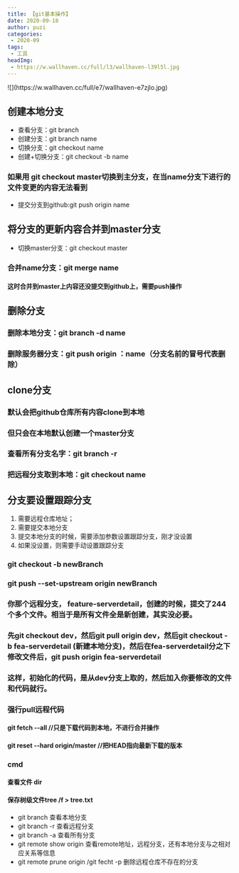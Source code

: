 ```yaml
---
title: 【git基本操作】
date: 2020-09-18
author: puzi
categories:
 - 2020-09
tags:
 - 工具
headImg:
 - https://w.wallhaven.cc/full/l3/wallhaven-l39l5l.jpg
---
```

<Boxx/>
![](https://w.wallhaven.cc/full/e7/wallhaven-e7zjlo.jpg)

## 创建本地分支
- 查看分支：git branch
- 创建分支：git branch name
- 切换分支：git checkout name
- 创建+切换分支：git checkout -b name
### 如果用 git checkout master切换到主分支，在当name分支下进行的文件变更的内容无法看到
- 提交分支到github:git push origin name
## 将分支的更新内容合并到master分支
- 切换master分支：git checkout master
### 合并name分支：git merge name
#### 这时合并到master上内容还没提交到github上，需要push操作
## 删除分支
### 删除本地分支：git branch -d name
### 删除服务器分支：git push origin ：name（分支名前的冒号代表删除）
## clone分支
### 默认会把github仓库所有内容clone到本地
### 但只会在本地默认创建一个master分支
### 查看所有分支名字：git branch -r
### 把远程分支取到本地：git checkout name

## 分支要设置跟踪分支
1. 需要远程仓库地址；
2. 需要提交本地分支
3. 提交本地分支的时候，需要添加参数设置跟踪分支，刚才没设置
4. 如果没设置，则需要手动设置跟踪分支
### git checkout -b newBranch
### git push --set-upstream origin newBranch



### 你那个远程分支， feature-serverdetail，创建的时候，提交了244个多个文件。相当于是所有文件全是新创建，其实没必要。
### 先git checkout dev，然后git pull origin dev，然后git checkout -b fea-serverdetail  (新建本地分支)，然后在fea-serverdetail分之下修改文件后，git push origin fea-serverdetail
### 这样，初始化的代码，是从dev分支上取的，然后加入你要修改的文件和代码就行。


### 强行pull远程代码
#### git fetch --all //只是下载代码到本地，不进行合并操作
#### git reset --hard origin/master  //把HEAD指向最新下载的版本

### cmd 
#### 查看文件 dir
#### 保存树级文件tree /f > tree.txt

- git branch 查看本地分支
- git branch -r 查看远程分支
- git branch -a 查看所有分支
- git  remote show origin 查看remote地址，远程分支，还有本地分支与之相对应关系等信息
- git remote prune origin /git fecht -p 删除远程仓库不存在的分支